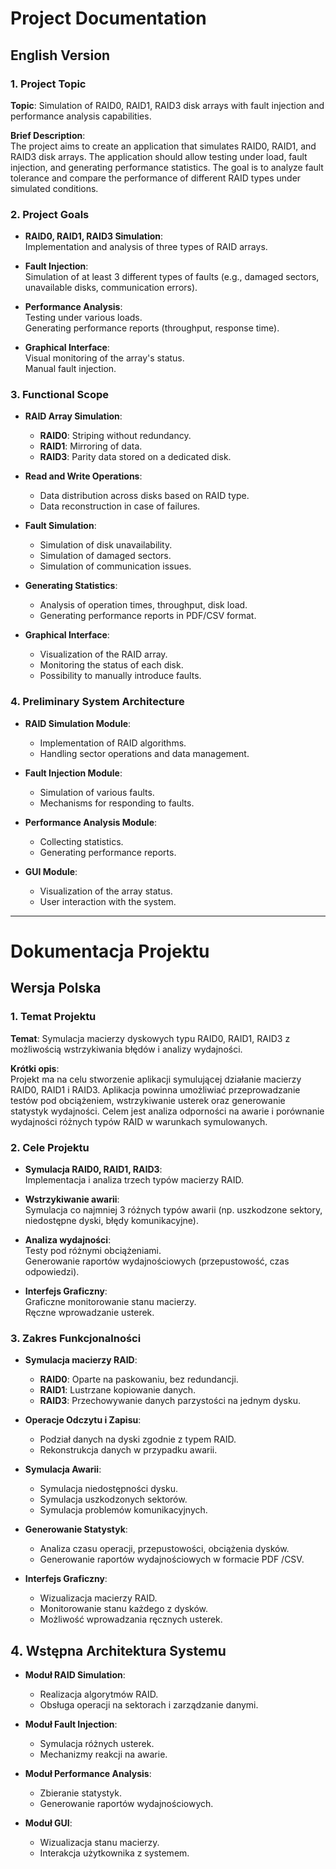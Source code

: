 # Project Documentation

## English Version

### 1. Project Topic 

**Topic**: Simulation of RAID0, RAID1, RAID3 disk arrays with fault injection and performance analysis capabilities.  

**Brief Description**:  
The project aims to create an application that simulates RAID0, RAID1, and RAID3 disk arrays. The application should allow testing under load, fault injection, and generating performance statistics. The goal is to analyze fault tolerance and compare the performance of different RAID types under simulated conditions.  

### 2. Project Goals 

- **RAID0, RAID1, RAID3 Simulation**:  
  Implementation and analysis of three types of RAID arrays.  

- **Fault Injection**:  
  Simulation of at least 3 different types of faults (e.g., damaged sectors, unavailable disks, communication errors).  

- **Performance Analysis**:  
  Testing under various loads.  
  Generating performance reports (throughput, response time).  

- **Graphical Interface**:  
  Visual monitoring of the array's status.  
  Manual fault injection.  

### 3. Functional Scope 

- **RAID Array Simulation**:  
  - **RAID0**: Striping without redundancy.  
  - **RAID1**: Mirroring of data.  
  - **RAID3**: Parity data stored on a dedicated disk.  

- **Read and Write Operations**:  
  - Data distribution across disks based on RAID type.  
  - Data reconstruction in case of failures.  

- **Fault Simulation**:  
  - Simulation of disk unavailability.  
  - Simulation of damaged sectors.  
  - Simulation of communication issues.  

- **Generating Statistics**:  
  - Analysis of operation times, throughput, disk load.  
  - Generating performance reports in PDF/CSV format.  

- **Graphical Interface**:  
  - Visualization of the RAID array.  
  - Monitoring the status of each disk.  
  - Possibility to manually introduce faults.  

### 4. Preliminary System Architecture 

- **RAID Simulation Module**:  
  - Implementation of RAID algorithms.  
  - Handling sector operations and data management.  

- **Fault Injection Module**:  
  - Simulation of various faults.  
  - Mechanisms for responding to faults.  

- **Performance Analysis Module**:  
  - Collecting statistics.  
  - Generating performance reports.  

- **GUI Module**:  
  - Visualization of the array status.  
  - User interaction with the system.  


---

# Dokumentacja Projektu

## Wersja Polska

### 1. Temat Projektu 

**Temat**: Symulacja macierzy dyskowych typu RAID0, RAID1, RAID3 z możliwością wstrzykiwania błędów i analizy wydajności.  

**Krótki opis**:  
Projekt ma na celu stworzenie aplikacji symulującej działanie macierzy RAID0, RAID1 i RAID3. Aplikacja powinna umożliwiać przeprowadzanie testów pod obciążeniem, wstrzykiwanie usterek oraz generowanie statystyk wydajności. Celem jest analiza odporności na awarie i porównanie wydajności różnych typów RAID w warunkach symulowanych.  

### 2. Cele Projektu 

- **Symulacja RAID0, RAID1, RAID3**:  
  Implementacja i analiza trzech typów macierzy RAID.  

- **Wstrzykiwanie awarii**:  
  Symulacja co najmniej 3 różnych typów awarii (np. uszkodzone sektory, niedostępne dyski, błędy komunikacyjne).  

- **Analiza wydajności**:  
  Testy pod różnymi obciążeniami.  
  Generowanie raportów wydajnościowych (przepustowość, czas odpowiedzi).  

- **Interfejs Graficzny**:  
  Graficzne monitorowanie stanu macierzy.  
  Ręczne wprowadzanie usterek.  

### 3. Zakres Funkcjonalności 

- **Symulacja macierzy RAID**:  
  - **RAID0**: Oparte na paskowaniu, bez redundancji.  
  - **RAID1**: Lustrzane kopiowanie danych.  
  - **RAID3**: Przechowywanie danych parzystości na jednym dysku.  

- **Operacje Odczytu i Zapisu**:  
  - Podział danych na dyski zgodnie z typem RAID.  
  - Rekonstrukcja danych w przypadku awarii.  

- **Symulacja Awarii**:  
  - Symulacja niedostępności dysku.  
  - Symulacja uszkodzonych sektorów.  
  - Symulacja problemów komunikacyjnych.  

- **Generowanie Statystyk**:  
  - Analiza czasu operacji, przepustowości, obciążenia dysków.  
  - Generowanie raportów wydajnościowych w formacie PDF /CSV.  

- **Interfejs Graficzny**:  
  - Wizualizacja macierzy RAID.  
  - Monitorowanie stanu każdego z dysków.  
  - Możliwość wprowadzania ręcznych usterek.  

## 4. Wstępna Architektura Systemu 

- **Moduł RAID Simulation**:  
  - Realizacja algorytmów RAID.  
  - Obsługa operacji na sektorach i zarządzanie danymi.  

- **Moduł Fault Injection**:  
  - Symulacja różnych usterek.  
  - Mechanizmy reakcji na awarie.  

- **Moduł Performance Analysis**:  
  - Zbieranie statystyk.  
  - Generowanie raportów wydajnościowych.  

- **Moduł GUI**:  
  - Wizualizacja stanu macierzy.  
  - Interakcja użytkownika z systemem.  

